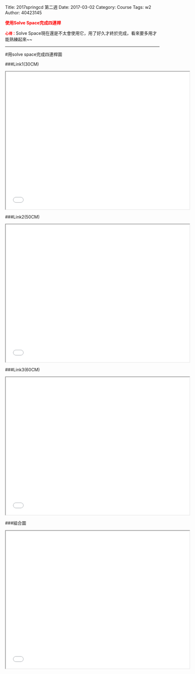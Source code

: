 Title: 2017springcd 第二週
Date: 2017-03-02
Category: Course
Tags: w2
Author: 40423145

<b><font color="red">使用Solve Space完成四連桿</font></b>

<!-- PELICAN_END_SUMMARY -->
<small><b><font color="#FF0000">心得：</font></b></small>Solve Space現在還是不太會使用它，用了好久才終於完成，看來要多用才能熟練起來~~

<hr/>

#用solve space完成四連桿圖

###Link1(30CM)
<iframe src="./../picture/w2_link30.html" width="600" height="450"></iframe>

###Link2(50CM)
<iframe src="./../picture/w2_link50.html" width="600" height="450"></iframe>

###Link3(60CM)
<iframe src="./../picture/w2_link60.html" width="600" height="450"></iframe>

###組合圖
<iframe src="./../picture/fourbar_move.html" width="600" height="450"></iframe>






